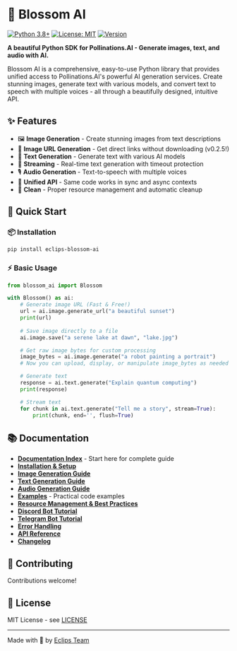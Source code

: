 # 🌸 Blossom AI

[![Python 3.8+](https://img.shields.io/badge/python-3.8+-blue.svg)](https://www.python.org/downloads/)
[![License: MIT](https://img.shields.io/badge/License-MIT-yellow.svg)](https://opensource.org/licenses/MIT)
[![Version](https://img.shields.io/badge/version-0.2.7-blue.svg)](https://pypi.org/project/eclips-blossom-ai/)

**A beautiful Python SDK for Pollinations.AI - Generate images, text, and audio with AI.**

Blossom AI is a comprehensive, easy-to-use Python library that provides unified access to Pollinations.AI's powerful AI generation services. Create stunning images, generate text with various models, and convert text to speech with multiple voices - all through a beautifully designed, intuitive API.

## ✨ Features

- 🖼️ **Image Generation** - Create stunning images from text descriptions
- 🔗 **Image URL Generation** - Get direct links without downloading (v0.2.5!)
- 📝 **Text Generation** - Generate text with various AI models
- 🌊 **Streaming** - Real-time text generation with timeout protection
- 🎙️ **Audio Generation** - Text-to-speech with multiple voices
- 🚀 **Unified API** - Same code works in sync and async contexts
- 🧹 **Clean** - Proper resource management and automatic cleanup

## 🚀 Quick Start

### 📦 Installation

```bash
pip install eclips-blossom-ai
```

### ⚡ Basic Usage

```python
from blossom_ai import Blossom

with Blossom() as ai:
    # Generate image URL (Fast & Free!)
    url = ai.image.generate_url("a beautiful sunset")
    print(url)
    
    # Save image directly to a file
    ai.image.save("a serene lake at dawn", "lake.jpg")

    # Get raw image bytes for custom processing
    image_bytes = ai.image.generate("a robot painting a portrait")
    # Now you can upload, display, or manipulate image_bytes as needed

    # Generate text
    response = ai.text.generate("Explain quantum computing")
    print(response)

    # Stream text
    for chunk in ai.text.generate("Tell me a story", stream=True):
        print(chunk, end='', flush=True)
```

## 📚 Documentation

- **[Documentation Index](blossom_ai/docs/INDEX.md)** - Start here for complete guide
- **[Installation & Setup](blossom_ai/docs/INSTALLATION.md)**
- **[Image Generation Guide](blossom_ai/docs/IMAGE_GENERATION.md)**
- **[Text Generation Guide](blossom_ai/docs/TEXT_GENERATION.md)**
- **[Audio Generation Guide](blossom_ai/docs/AUDIO_GENERATION.md)**
- **[Examples](blossom_ai/docs/EXAMPLES.md)** - Practical code examples
- **[Resource Management & Best Practices](blossom_ai/docs/RESOURCE_MANAGEMENT.md)**
- **[Discord Bot Tutorial](blossom_ai/docs/DISCORD_BOT.md)**
- **[Telegram Bot Tutorial](blossom_ai/docs/TELEGRAM_BOT.md)**
- **[Error Handling](blossom_ai/docs/ERROR_HANDLING.md)**
- **[API Reference](blossom_ai/docs/API_REFERENCE.md)**
- **[Changelog](blossom_ai/docs/CHANGELOG.md)**

## 🤝 Contributing

Contributions welcome!

## 📄 License

MIT License - see [LICENSE](LICENSE)

---

Made with 🌸 by [Eclips Team](https://github.com/PrimeevolutionZ)